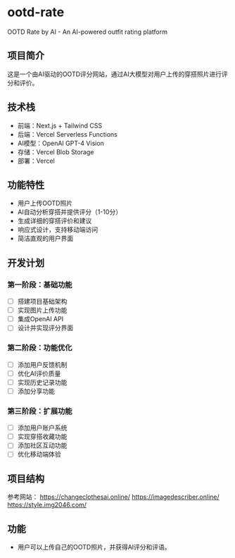 # ootd-rate
OOTD Rate by AI - An AI-powered outfit rating platform

## 项目简介
这是一个由AI驱动的OOTD评分网站，通过AI大模型对用户上传的穿搭照片进行评分和评价。

## 技术栈
- 前端：Next.js + Tailwind CSS
- 后端：Vercel Serverless Functions
- AI模型：OpenAI GPT-4 Vision
- 存储：Vercel Blob Storage
- 部署：Vercel

## 功能特性
- 用户上传OOTD照片
- AI自动分析穿搭并提供评分（1-10分）
- 生成详细的穿搭评价和建议
- 响应式设计，支持移动端访问
- 简洁直观的用户界面

## 开发计划
### 第一阶段：基础功能
- [ ] 搭建项目基础架构
- [ ] 实现图片上传功能
- [ ] 集成OpenAI API
- [ ] 设计并实现评分界面

### 第二阶段：功能优化
- [ ] 添加用户反馈机制
- [ ] 优化AI评价质量
- [ ] 实现历史记录功能
- [ ] 添加分享功能

### 第三阶段：扩展功能
- [ ] 添加用户账户系统
- [ ] 实现穿搭收藏功能
- [ ] 添加社区互动功能
- [ ] 优化移动端体验

## 项目结构

参考网站：
https://changeclothesai.online/
https://imagedescriber.online/
https://style.img2046.com/

## 功能

- 用户可以上传自己的OOTD照片，并获得AI评分和评语。




